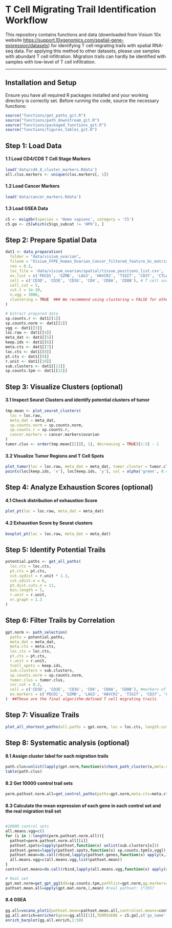 # T Cell Migrating Trail Identification Workflow

This repository contains functions and data (downloaded from Visium 10x website https://support.10xgenomics.com/spatial-gene-expression/datasets) for identifying T cell migrating trails with spatial RNA-seq data. For applying this method to other datasets, please use samples with abundant T cell infiltration. Migration trails can hardly be identified with samples with low-level of T cell infiltration.  

---

## Installation and Setup

Ensure you have all required R packages installed and your working directory is correctly set. Before running the code, source the necessary functions:
```r
source("functions/get_paths_git.R")
source("functions/path_downstream_git.R")
source("functions/packaged_functions_git.R")
source("functions/figures_tables_git.R")
```

## Step 1: Load Data

#### 1.1 Load CD4/CD8 T Cell Stage Markers
```r
load('data/cd4_8_cluster_markers.Rdata')
all.clus.markers <- unique(clus.markers[, 1])
```

#### 1.2 Load Cancer Markers
```r
load('data/cancer_markers.Rdata')
```

#### 1.3 Load GSEA Data
```r
c5 <- msigdbr(species = 'Homo sapiens', category = 'C5')
c5.go <- c5[which(c5$gs_subcat != 'HPO'), ]
```

## Step 2: Prepare Spatial Data

```r
dat1 <- data_preparation(
  folder = "data/visium_ovarian",  
  filenm = "Visium_FFPE_Human_Ovarian_Cancer_filtered_feature_bc_matrix.h5", 
  res = 0.2,
  loc_file = 'data/visium_ovarian/spatial/tissue_positions_list.csv',
  ex.list = c('PDCD1', 'GZMB', 'LAG3', 'HAVCR2', 'TIGIT', 'CD37', 'CTLA4'), #markers of T cell exhaustion, check if you have these in your dataset
  cell = c('CD3D', 'CD3E', 'CD3G', 'CD4', 'CD8A', 'CD8B'), # T cell surface markers, check if you have these in your data set
  cell_cut = 5,
  cut.t = 1e-10,
  n.vgg = 3000,
  clustering = TRUE  ### We recommend using clustering = FALSE for other datasets
)

# Extract prepared data
sp.counts.r <- dat1[[1]]
sp.counts.norm <- dat1[[2]]
vgg <- dat1[[3]]
loc.raw <- dat1[[4]]
meta_dat <- dat1[[5]]
keep.ids <- dat1[[6]]
meta.cts <- dat1[[7]]
loc.cts <- dat1[[8]]
pt.cts <- dat1[[9]]
r.unit <- dat1[[10]]
sub.clusters <- dat1[[11]]
sp.counts.tpm <- dat1[[12]]
```

## Step 3: Visualize Clusters (optional)

#### 3.1 Inspect Seurat Clusters and identify potential clusters of tumor

```r
tmp.mean <- plot_seurat_clusters(
  loc = loc.raw,
  meta_dat = meta_dat,
  sp.counts.norm = sp.counts.norm,
  sp.counts.r = sp.counts.r,
  cancer.markers = cancer.markers$ovarian
)
tumor.clus <- order(tmp.mean[[2]][, 1], decreasing = TRUE)[1:3] - 1
```

#### 3.2 Visualize Tumor Regions and T Cell Spots

```r
plot_tumor(loc = loc.raw, meta_dat = meta_dat, tumor_cluster = tumor.clus)
points(loc[keep.ids, 'x'], loc[keep.ids, 'y'], col = alpha('green', 0.4), pch = 19, cex = 0.5)
```

## Step 4: Analyze Exhaustion Scores (optional)

#### 4.1 Check distribution of exhaustion Score
```r
plot_pt(loc = loc.raw, meta_dat = meta_dat)
```

#### 4.2 Exhaustion Score by Seurat clusters
```r
boxplot_pt(loc = loc.raw, meta_dat = meta_dat)
```

## Step 5: Identify Potential Trails

```r
potential.paths <- get_all_paths(
  loc.cts = loc.cts,
  pt.cts = pt.cts,
  cut.xydist = r.unit * 1.3,
  cut.sdist.n = 6,
  pt.dist.cuts.n = 11,
  min.length = 5,
  r.unit = r.unit,
  nr.graph = 1.3
)
```

## Step 6: Filter Trails by Correlation

```r
gpt.norm <- path_selection(
  paths = potential.paths,
  meta_dat = meta_dat,
  meta.cts = meta.cts,
  loc.cts = loc.cts,
  pt.cts = pt.cts,
  r.unit = r.unit,
  tcell_spots = keep.ids,
  sub.clusters = sub.clusters,
  sp.counts.norm = sp.counts.norm,
  tumor.clus = tumor.clus,
  cor.cut = 0.2,
  cell = c('CD3D', 'CD3E', 'CD3G', 'CD4', 'CD8A', 'CD8B'), #markers of T cell exhaustion, check if you have these in your dataset
  ex.markers = c('PDCD1', 'GZMB', 'LAG3', 'HAVCR2', 'TIGIT', 'CD37', 'CTLA4') # T cell surface markers, check if you have these in your data set
)  ##These are the final algorithm-defined T cell migrating trails
```

## Step 7: Visualize Trails
```r
plot_all_shortest_paths(all.paths = gpt.norm, loc = loc.cts, length.cut = 5)
```

## Step 8: Systematic analysis (optional)

#### 8.1 Assign cluster label for each migration trails
```r
path.clus=unlist(lapply(gpt.norm,function(x)check_path_cluster(x,meta.cts=meta.cts)))
table(path.clus)
```

#### 8.2 Get 10000 control trail sets
```r
perm.pathset.norm.all=get_control_paths(paths=gpt.norm,meta.cts=meta.cts,nr=1.3,s.range1=7*r.unit,s.range2=3*r.unit,n.paths=90000,loc.cts=loc.cts,r.unit=r.unit,n.set=10000)
```

#### 8.3 Calculate the mean expression of each gene in each control set and the real migration trail set
```r

#10000 control sets
all.means.vgg=c()
for (i in 1:length(perm.pathset.norm.all)){
  pathset=perm.pathset.norm.all[[i]]
  pathset.spots=lapply(pathset,function(x) unlist(sub.clusters[x]))
  pathset.genes=lapply(pathset.spots,function(x) sp.counts.tpm[x,vgg])
  pathset.mean=do.call(rbind,lapply(pathset.genes,function(x) apply(x,2,mean)))
  all.means.vgg=c(all.means.vgg,list(pathset.mean))
}
controlset.means=do.call(rbind,lapply(all.means.vgg,function(x) apply(x, 2, mean))) #10000 control sets: 10000*2957

# Real set
gpt.mat.norm=get_gpt_gg1(dd=sp.counts.tpm,pathlist=gpt.norm,gg.markers=vgg) 
pathset.mean.all=apply(gpt.mat.norm,2,mean) #real pathset: 1*2957
```


#### 8.4 GSEA
```r
gg.all=vocano_plot1(pathset.mean=pathset.mean.all,controlset.means=controlset.means,plot=TRUE)
gg.all.enrich=enricher(gene=gg.all[[1]],TERM2GENE = c5.go[,c('gs_name','gene_symbol')])
enrich_barplot(gg.all.enrich,1:50)
```


